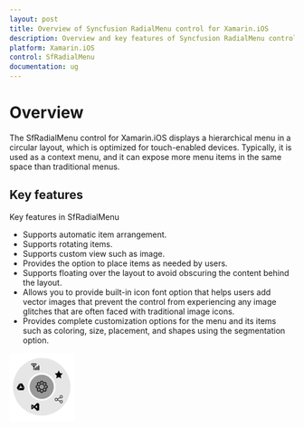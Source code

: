 ```yaml
---
layout: post
title: Overview of Syncfusion RadialMenu control for Xamarin.iOS
description: Overview and key features of Syncfusion RadialMenu control to get to know more about the control and  in Xamarin.iOS
platform: Xamarin.iOS
control: SfRadialMenu
documentation: ug
---
```


# Overview

The SfRadialMenu control for Xamarin.iOS displays a hierarchical menu in a circular layout, which is optimized for touch-enabled devices. Typically, it is used as a context menu, and it can expose more menu items in the same space than traditional menus.

## Key features

Key features in SfRadialMenu

* Supports automatic item arrangement. 
* Supports rotating items.
* Supports custom view such as image.
* Provides the option to place items as needed by users.
* Supports floating over the layout to avoid obscuring the content behind the layout.
* Allows you to provide built-in icon font option that helps users add vector images that prevent the control from experiencing any image glitches that are often faced with traditional image icons.
* Provides complete customization options for the menu and its items such as coloring, size, placement, and shapes using the segmentation option.

![OverView of SfRadialMenu](images/overview.png)